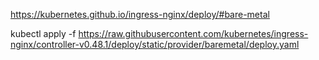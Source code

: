 https://kubernetes.github.io/ingress-nginx/deploy/#bare-metal

kubectl apply -f https://raw.githubusercontent.com/kubernetes/ingress-nginx/controller-v0.48.1/deploy/static/provider/baremetal/deploy.yaml